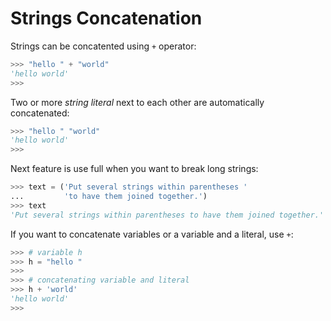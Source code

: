 # Strings Concatenation

Strings can be concatented using `+` operator:

```py
>>> "hello " + "world"
'hello world'
>>> 
```

Two or more *string literal* next to each other are automatically concatenated:

```py
>>> "hello " "world"
'hello world'
>>> 
```

Next feature is use full when you want to break long strings:

```py
>>> text = ('Put several strings within parentheses '
...         'to have them joined together.')
>>> text
'Put several strings within parentheses to have them joined together.'
```


If you want to concatenate variables or a variable and a literal, use `+`:

```py
>>> # variable h
>>> h = "hello "
>>> 
>>> # concatenating variable and literal
>>> h + 'world'
'hello world'
>>> 
```